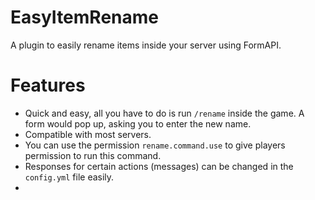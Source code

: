 # EasyItemRename
A plugin to easily rename items inside your server using FormAPI.


# Features
- Quick and easy, all you have to do is run `/rename` inside the game. A form would pop up, asking you to enter the new name.
- Compatible with most servers.
- You can use the permission `rename.command.use` to give players permission to run this command.
- Responses for certain actions (messages) can be changed in the `config.yml` file easily.
-
